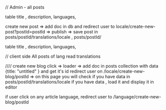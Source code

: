 // Admin - all posts

table
title , description, languages, 

create new post 
=> add doc in db and redirect user to locale/create-new-post?postId=postId
=> publish => save post in posts/postId/translations/locale , posts/postId/ 

table
title , description, languages, 






// client side
All posts of lang 
read translations 



////
create new blog click => loader => add doc in posts collection with data {title: "untitled" } and get it's id 
redirect user on /locale/create-new-blog/postId => on this page you will check if you have data in posts/postId/translations/locale 
if you have data , load it and display it in editor 

if user click on any article language, redirect user to /language/create-new-blog/postId


